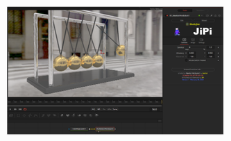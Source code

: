 <!-- +++ DO NOT REMOVE THIS COMMENT +++ DO NOT ADD OR EDIT ANY TEXT BEFORE THIS LINE +++ IT WOULD BE A REALLY BAD IDEA +++ -->

[![Thumbnail](NewtonPendulum.png)](https://www.shadertoy.com/view/7sXyzX "View on Shadertoy.com")

<!-- +++ DO NOT REMOVE THIS COMMENT +++ DO NOT EDIT ANY TEXT THAT COMES AFTER THIS LINE +++ TRUST ME: JUST DON'T DO IT +++ -->
